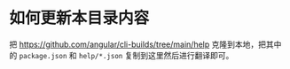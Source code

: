 # 如何更新本目录内容

把 <https://github.com/angular/cli-builds/tree/main/help> 克隆到本地，把其中的 `package.json` 和 `help/*.json` 复制到这里然后进行翻译即可。